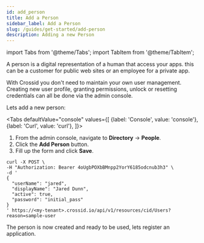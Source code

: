 ```yaml
---
id: add_person
title: Add a Person
sidebar_label: Add a Person
slug: /guides/get-started/add-person
description: Adding a new Person
---
```


import Tabs from '@theme/Tabs';
import TabItem from '@theme/TabItem';

A person is a digital representation of a human that access your apps. this can be a customer for public web sites or an employee for a private app.

With Crossid you don't need to maintain your own user management. Creating new user profile, granting permissions, unlock or resetting credentials can all be done via the admin console.

Lets add a new person:

<Tabs
defaultValue="console"
values={[
{label: 'Console', value: 'console'},
{label: 'Curl', value: 'curl'},
]}>
<TabItem value="console">

1. From the admin console, navigate to <b>Directory</b> -> <b>People</b>.
1. Click the <b>Add Person</b> button.
1. Fill up the form and click <b>Save</b>.

</TabItem>

<TabItem value="curl">

```curl {5-7}
curl -X POST \
-H "Authorization: Bearer 4oUgbPOXbBMnpp2YorY6185odcnub3h3" \
-d '
{
  "userName": "jared",
  "displayName": "Jared Dunn",
  "active": true,
  "password": "initial_pass"
}
' https://<my-tenant>.crossid.io/api/v1/resources/cid/Users?reason=sample-user
```

</TabItem>
</Tabs>

The person is now created and ready to be used, lets register an application.
